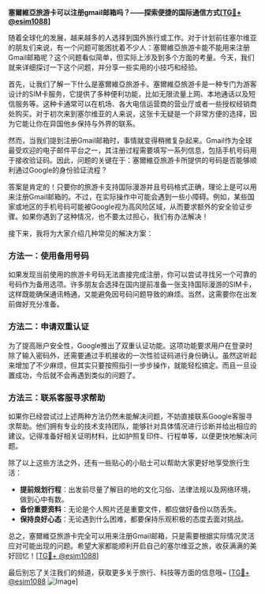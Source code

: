 **塞爾維亞旅游卡可以注册gmail邮箱吗？——探索便捷的国际通信方式[[TG💪+ @esim1088](https://t.me/s/esim1088)]**

随着全球化的发展，越来越多的人选择到国外旅行或工作。对于计划前往塞尔维亚的朋友们来说，有一个问题可能困扰着不少人：塞爾維亞旅游卡能不能用来注册Gmail邮箱呢？这个问题看似简单，但实际上涉及到多个方面的考量。今天，我们就来详细探讨一下这个问题，并分享一些实用的小技巧和经验。

首先，让我们了解一下什么是塞爾維亞旅游卡。塞爾維亞旅游卡是一种专门为游客设计的SIM卡服务，它提供了多种便利功能，比如无限流量上网、本地通话以及短信服务等。这种卡通常可以在机场、各大电信运营商的营业厅或者一些授权经销商处购买。对于初次来到塞尔维亚的人来说，这张卡无疑是一个非常方便的选择，因为它能让你在异国他乡保持与外界的联系。

然而，当我们提到注册Gmail邮箱时，事情就变得稍微复杂起来。Gmail作为全球最受欢迎的电子邮件平台之一，其注册过程需要填写一系列信息，包括手机号码用于接收验证码。因此，问题的关键在于：塞爾維亞旅游卡所提供的号码是否能够顺利通过Google的身份验证流程？

答案是肯定的！只要你的旅游卡支持国际漫游并且号码格式正确，理论上是可以用来注册Gmail邮箱的。不过，在实际操作中可能会遇到一些小障碍。例如，某些国家或地区的手机号码可能被Google视为高风险区域，从而要求额外的安全验证步骤。如果你遇到了这种情况，也不要太过担心，我们有办法解决！

接下来，我将为大家介绍几种常见的解决方案：

### 方法一：使用备用号码
如果发现当前使用的旅游卡号码无法直接完成注册，你可以尝试寻找另一个可靠的号码作为备用选项。许多朋友会选择在国内提前准备一张支持国际漫游的SIM卡，这样既能确保通讯畅通，又能避免因号码问题导致的麻烦。当然，这需要你在出发前做好充分准备。

### 方法二：申请双重认证
为了提高账户安全性，Google推出了双重认证功能。这项功能要求用户在登录时除了输入密码外，还需要通过手机接收的一次性验证码进行身份确认。虽然这听起来增加了不少麻烦，但其实只要按照指引一步步操作，就能轻松搞定。而且一旦设置成功，今后就不会再遇到类似的问题了。

### 方法三：联系客服寻求帮助
如果你已经尝试过上述两种方法仍然未能解决问题，不妨直接联系Google客服寻求帮助。他们拥有专业的技术支持团队，能够针对具体情况进行诊断并给出相应的建议。记得准备好相关证明材料，比如护照复印件、行程单等，以便更快地解决问题。

除了以上这些方法之外，还有一些贴心的小贴士可以帮助大家更好地享受旅行生活：

- **提前规划行程**：出发前尽量了解目的地的文化习俗、法律法规以及网络环境，做到心中有数。
- **备份重要资料**：无论是个人照片还是重要文件，都应做好备份以防丢失。
- **保持良好心态**：无论遇到什么困难，都要保持乐观积极的态度去面对挑战。

总之，塞爾維亞旅游卡完全可以用来注册Gmail邮箱，只是需要根据实际情况灵活应对可能出现的问题。希望大家都能顺利开启自己的塞尔维亚之旅，收获满满的美好回忆！[[TG💪+ @esim1088](https://t.me/s/esim1088)]

最后别忘了关注我们的频道，获取更多关于旅行、科技等方面的信息哦~ [[TG💪+ @esim1088](https://t.me/s/esim1088) ![Image](https://i.postimg.cc/4NQfJmqS/Snipaste-2025-05-13-00-14-12.png)]